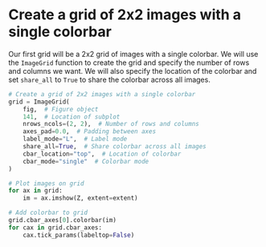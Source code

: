 # Create a grid of 2x2 images with a single colorbar

Our first grid will be a 2x2 grid of images with a single colorbar. We will use the `ImageGrid` function to create the grid and specify the number of rows and columns we want. We will also specify the location of the colorbar and set `share_all` to `True` to share the colorbar across all images.

```python
# Create a grid of 2x2 images with a single colorbar
grid = ImageGrid(
    fig,  # Figure object
    141,  # Location of subplot
    nrows_ncols=(2, 2),  # Number of rows and columns
    axes_pad=0.0,  # Padding between axes
    label_mode="L",  # Label mode
    share_all=True,  # Share colorbar across all images
    cbar_location="top",  # Location of colorbar
    cbar_mode="single"  # Colorbar mode
)

# Plot images on grid
for ax in grid:
    im = ax.imshow(Z, extent=extent)

# Add colorbar to grid
grid.cbar_axes[0].colorbar(im)
for cax in grid.cbar_axes:
    cax.tick_params(labeltop=False)
```
